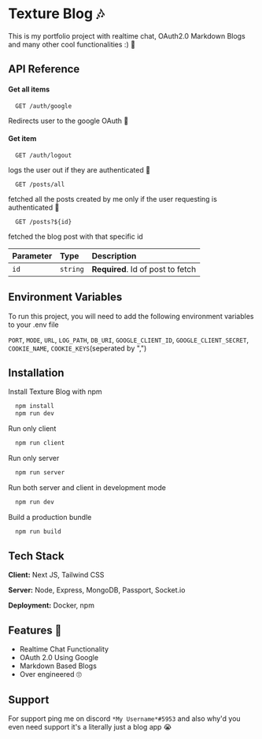 
# Texture Blog 🎶

This is my portfolio project with realtime chat, OAuth2.0 Markdown Blogs
and many other cool functionalities :) 🚀

## API Reference

#### Get all items

```http
  GET /auth/google
```
Redirects user to the google OAuth 🔏

#### Get item

```http
  GET /auth/logout
```
logs the user out if they are authenticated 🤳


```http
  GET /posts/all
```
fetched all the posts created by me only if the user requesting is authenticated 🤳

```http
  GET /posts?${id}
```
fetched the blog post with that specific id


| Parameter | Type     | Description                       |
| :-------- | :------- | :-------------------------------- |
| `id`      | `string` | **Required**. Id of post to fetch |

## Environment Variables

To run this project, you will need to add the following environment variables to your .env file

`PORT`,
`MODE`,
`URL`,
`LOG_PATH`,
`DB_URI`,
`GOOGLE_CLIENT_ID`,
`GOOGLE_CLIENT_SECRET`,
`COOKIE_NAME`,
`COOKIE_KEYS`(seperated by ",")
## Installation

Install Texture Blog with npm

```bash
  npm install
  npm run dev
```

Run only client

```bash
  npm run client
``` 

Run only server

```bash
  npm run server
``` 

Run both server and client in development mode

```bash
  npm run dev
``` 

Build a production bundle

```bash
  npm run build
``` 
## Tech Stack

**Client:** Next JS, Tailwind CSS

**Server:** Node, Express, MongoDB, Passport, Socket.io

**Deployment:** Docker, npm


## Features 💯

- Realtime Chat Functionality
- OAuth 2.0 Using Google
- Markdown Based Blogs
- Over engineered 🙄


## Support

For support ping me on discord `*My Username*#5953` and also why'd you even need support it's a literally just a blog app 😭

